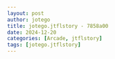 ```yaml
---
layout: post
author: jotego
title: jotego.jtflstory - 7858a00
date: 2024-12-20
categories: [Arcade, jtflstory]
tags: [jotego.jtflstory]
---
```


